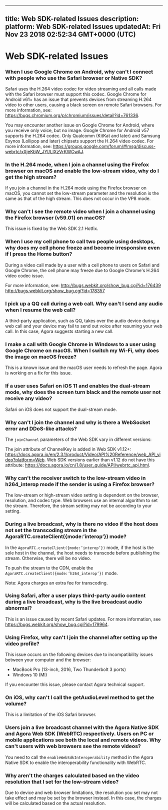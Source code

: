 
---
title: Web SDK-related Issues
description: 
platform: Web SDK-related Issues
updatedAt: Fri Nov 23 2018 02:52:34 GMT+0000 (UTC)
---
# Web SDK-related Issues
### When I use Google Chrome on Android, why can't I connect with people who use the Safari browser or Native SDK?
Safari uses the H.264 video codec for video streaming and all calls made with the Safari browser must support this codec. Google Chrome for Android v61+ has an issue that prevents devices from streaming H.264 video to other users, causing a black screen on remote Safari browsers. For more information, see:
https://bugs.chromium.org/p/chromium/issues/detail?id=761336.

You may encounter another issue on Google Chrome for Android, where you receive only voice, but no image. Google Chrome for Android v57 supports the H.264 codec. Only Qualcomm (KitKat and later) and Samsung Exynos (Lollipop and later) chipsets support the H.264 video codec. For more information, see:
https://groups.google.com/forum/#!msg/discuss-webrtc/xXjeKbW_JYI/LIXzVrKWCwAJ.

### In the H.264 mode, when I join a channel using the Firefox browser on macOS and enable the low-stream video, why do I get the high stream?
If you join a channel in the H.264 mode using the Firefox browser on macOS, you cannot set the low-stream parameter and the resolution is the same as that of the high stream. This does not occur in the VP8 mode.

### Why can't I see the remote video when I join a channel using the Firefox browser (v59.01) on macOS?
This issue is fixed by the Web SDK 2.1 Hotfix.

### When I use my cell phone to call two people using desktops, why does my cell phone freeze and become irresponsive even if I press the Home button?
During a video call made by a user with a cell phone to users on Safari and Google Chrome, the cell phone may freeze due to Google Chrome's H.264 video codec issue.

For more information, see:
http://bugs.webkit.org/show_bug.cgi?id=176439
http://bugs.webkit.org/show_bug.cgi?id=178357

### I pick up a QQ call during a web call. Why can't I send any audio when I resume the web call? 
A third-party application, such as QQ, takes over the audio device during a web call and your device may fail to send out voice after resuming your web call. In this case, Agora suggests starting a new call.

### I make a call with Google Chrome in Windows to a user using Google Chrome on macOS. When I switch my Wi-Fi, why does the image on macOS freeze?
This is a known issue and the macOS user needs to refresh the page. Agora is working on a fix for this issue.

### If a user uses Safari on iOS 11 and enables the dual-stream mode, why does the screen turn black and the remote user not receive any video?
Safari on iOS does not support the dual-stream mode.

### Why can't I join the channel and why is there a WebSocket error and DDoS-like attacks?
The `joinChannel` parameters of the Web SDK vary in different versions:

The join attribute of ChannelKey is added in Web SDK v1.12+: https://docs.agora.io/en/2.3.1/product/Video/API%20Reference/web_API_video?platform=Web.
Web SDK versions earlier than v1.12 do not have this attribute: https://docs.agora.io/cn/1.8/user_guide/API/webrtc_api.html.

### Why can't the receiver switch to the low-stream video in h264_interop mode if the sender is using a Firefox browser?
The low-stream or high-stream video setting is dependent on the browser, resolution, and codec type. Web browsers use an internal algorithm to set the stream. Therefore, the stream setting may not be according to your setting.

### During a live broadcast, why is there no video if the host does not set the transcoding stream in the AgoraRTC.createClient({mode:’interop’}) mode?
In the `AgoraRTC.createClient({mode:’interop’})` mode, if the host is the sole host in the channel, the host needs to transcode before publishing the stream. Otherwise, there will be no video.

To push the stream to the CDN, enable the `AgoraRTC.createClient({mode:’h264_interop’})` mode.

Note: Agora charges an extra fee for transcoding.

### Using Safari, after a user plays third-party audio content during a live broadcast, why is the live broadcast audio abnormal?
This is an issue caused by recent Safari updates. For more information, see https://bugs.webkit.org/show_bug.cgi?id=179964.

### Using Firefox, why can't I join the channel after setting up the video profile?
This issue occurs on the following devices due to incompatibility issues between your computer and the browser:
* MacBook Pro (13-inch, 2016, Two Thunderbolt 3 ports)
* Windows 10 (MI)

If you encounter this issue, please contact Agora technical support.

### On iOS, why can't I call the getAudioLevel method to get the volume?
This is a limitation of the iOS Safari browser.

### Users join a live broadcast channel with the Agora Native SDK and Agora Web SDK (WebRTC) respectively. Users on PC or mobile applications see both the local and remote videos. Why can't users with web browsers see the remote videos?
You need to call the `enableWebSdkInteroperability` method in the Agora Native SDK to enable the interoperability functionality with WebRTC.

### Why aren't the charges calculated based on the video resolution that I set for the low-stream video?
Due to device and web browser limitations, the resolution you set may not take effect and may be set by the browser instead. In this case, the charges will be calculated based on the actual resolution.

